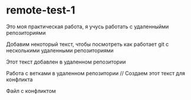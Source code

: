 # remote-test-1
Это моя практическая работа, я учусь работать с удаленныйми репозиториями

Добавим некоторый текст, чтобы посмотреть как работает git с несколькими удаленными репозиториями

Этот текст добавлен в удаленном репозитории

Работа с ветками в удаленном репозитории // Создаем этот текст для конфликта

Файл с конфликтом

